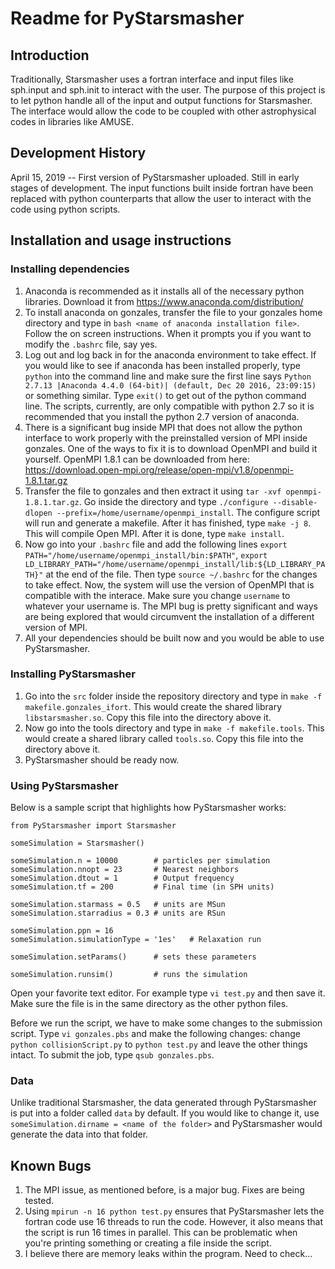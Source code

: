 # Readme for PyStarsmasher
## Introduction
Traditionally, Starsmasher uses a fortran interface and input files like sph.input and sph.init to interact with the user. The purpose of this project is to let python handle all of the input and output functions for Starsmasher. The interface would allow the code to be coupled with other astrophysical codes in libraries like AMUSE. 

## Development History
April 15, 2019 -- First version of PyStarsmasher uploaded. Still in early stages of development. The input functions built inside fortran have been replaced with python counterparts that allow the user to interact with the code using python scripts.

## Installation and usage instructions
### Installing dependencies
1. Anaconda is recommended as it installs all of the necessary python libraries. Download it from https://www.anaconda.com/distribution/
2. To install anaconda on gonzales, transfer the file to your gonzales home directory and type in `bash <name of anaconda installation file>`. Follow the on screen instructions. When it prompts you if you want to modify the `.bashrc` file, say yes.
3. Log out and log back in for the anaconda environment to take effect. If you would like to see if anaconda has been installed properly, type `python` into the command line and make sure the first line says `Python 2.7.13 |Anaconda 4.4.0 (64-bit)| (default, Dec 20 2016, 23:09:15)` or something similar. Type `exit()` to get out of the python command line. The scripts, currently, are only compatible with python 2.7 so it is recommended that you install the python 2.7 version of anaconda.
4. There is a significant bug inside MPI that does not allow the python interface to work properly with the preinstalled version of MPI inside gonzales. One of the ways to fix it is to download OpenMPI and build it yourself. OpenMPI 1.8.1 can be downloaded from here: https://download.open-mpi.org/release/open-mpi/v1.8/openmpi-1.8.1.tar.gz
5. Transfer the file to gonzales and then extract it using `tar -xvf openmpi-1.8.1.tar.gz`. Go inside the directory and type `./configure --disable-dlopen --prefix=/home/username/openmpi_install`. The configure script will run and generate a makefile. After it has finished, type `make -j 8`. This will compile Open MPI. After it is done, type `make install`.
6. Now go into your `.bashrc` file and add the following lines `export PATH="/home/username/openmpi_install/bin:$PATH"`, `export LD_LIBRARY_PATH="/home/username/openmpi_install/lib:${LD_LIBRARY_PATH}"` at the end of the file. Then type `source ~/.bashrc` for the changes to take effect. Now, the system will use the version of OpenMPI that is compatible with the interace. Make sure you change `username` to whatever your username is. The MPI bug is pretty significant and ways are being explored that would circumvent the installation of a different version of MPI.
7. All your dependencies should be built now and you would be able to use PyStarsmasher.

### Installing PyStarsmasher
1. Go into the `src` folder inside the repository directory and type in `make -f makefile.gonzales_ifort`. This would create the shared library `libstarsmasher.so`. Copy this file into the directory above it. 
2. Now go into the tools directory and type in `make -f makefile.tools`. This would create a shared library called `tools.so`. Copy this file into the directory above it.
3. PyStarsmasher should be ready now.

### Using PyStarsmasher
Below is a sample script that highlights how PyStarsmasher works:
```
from PyStarsmasher import Starsmasher

someSimulation = Starsmasher()

someSimulation.n = 10000        # particles per simulation
someSimulation.nnopt = 23       # Nearest neighbors
someSimulation.dtout = 1        # Output frequency
someSimulation.tf = 200         # Final time (in SPH units)

someSimulation.starmass = 0.5   # units are MSun
someSimulation.starradius = 0.3 # units are RSun

someSimulation.ppn = 16
someSimulation.simulationType = '1es'   # Relaxation run

someSimulation.setParams()      # sets these parameters

someSimulation.runsim()         # runs the simulation
 ```
 Open your favorite text editor. For example type `vi test.py` and then save it. Make sure the file is in the same directory as the other python files. 
 
 Before we run the script, we have to make some changes to the submission script. Type `vi gonzales.pbs` and make the following changes: change `python collisionScript.py` to `python test.py` and leave the other things intact. To submit the job, type `qsub gonzales.pbs`. 

### Data
Unlike traditional Starsmasher, the data generated through PyStarsmasher is put into a folder called `data` by default. If you would like to change it, use `someSimulation.dirname = <name of the folder>` and PyStarsmasher would generate the data into that folder.


## Known Bugs
1. The MPI issue, as mentioned before, is a major bug. Fixes are being tested. 
2. Using `mpirun -n 16 python test.py` ensures that PyStarsmasher lets the fortran code use 16 threads to run the code. However, it also means that the script is run 16 times in parallel. This can be problematic when you're printing something or creating a file inside the script.
3. I believe there are memory leaks within the program. Need to check...

